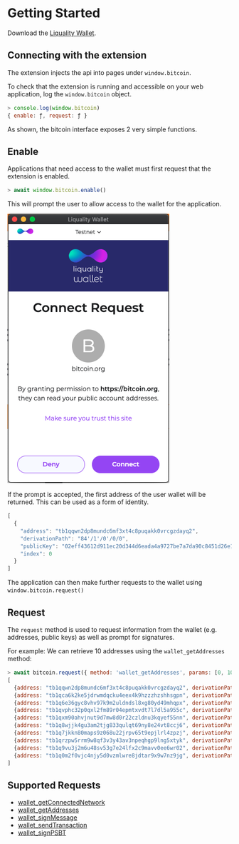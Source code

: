 # Getting Started

Download the [Liquality Wallet](https://chrome.google.com/webstore/detail/liquality-wallet/kpfopkelmapcoipemfendmdcghnegimn?hl=en).

## Connecting with the extension

The extension injects the api into pages under `window.bitcoin`. 

To check that the extension is running and accessible on your web application, log the `window.bitcoin` object.

```js
> console.log(window.bitcoin)
{ enable: ƒ, request: ƒ }
```

As shown, the bitcoin interface exposes 2 very simple functions.

## Enable

Applications that need access to the wallet must first request that the extension is enabled. 

```js
> await window.bitcoin.enable()
```

This will prompt the user to allow access to the wallet for the application.

![Wallet](../assets/enable.png)

If the prompt is accepted, the first address of the user wallet will be returned. This can be used as a form of identity.

```js
[
  {
    "address": "tb1qqwn2dp8mundc6mf3xt4c8puqakk0vrcgzdayq2",
    "derivationPath": "84'/1'/0'/0/0",
    "publicKey": "02eff43612d911ec20d344d6eada4a9727be7a7da90c8451d26e182f8d25dc33b8",
    "index": 0
  }
]
```

The application can then make further requests to the wallet using `window.bitcoin.request()`

## Request

The `request` method is used to request information from the wallet (e.g. addresses, public keys) as well as prompt for signatures.

For example: We can retrieve 10 addresses using the `wallet_getAddresses` method:

```js
> await bitcoin.request({ method: 'wallet_getAddresses', params: [0, 10] })
[
  {address: "tb1qqwn2dp8mundc6mf3xt4c8puqakk0vrcgzdayq2", derivationPath: "84'/1'/0'/0/0", publicKey: {…}, index: 0}
  {address: "tb1qca6k2ke5jdrwmdqcku4eex4k9hzzzhzshhsgpn", derivationPath: "84'/1'/0'/0/1", publicKey: {…}, index: 1}
  {address: "tb1q6e36gyc8vhv97k9m2uldndsl8xg80yd49mhqpx", derivationPath: "84'/1'/0'/0/2", publicKey: {…}, index: 2}
  {address: "tb1qvphc32p0qxl2fm89r04epmtxvdt7l7dl5a955c", derivationPath: "84'/1'/0'/0/3", publicKey: {…}, index: 3}
  {address: "tb1qxm90ahvjnut9d7mw8d0r22czldnu3kqyef55nn", derivationPath: "84'/1'/0'/0/4", publicKey: {…}, index: 4}
  {address: "tb1q8wjjk4gu3am2tjg833qulqt69ny8e24vt8ccj6", derivationPath: "84'/1'/0'/0/5", publicKey: {…}, index: 5}
  {address: "tb1q7jkkn80maps9z068u22jrpv65t9epjlrl4zpzj", derivationPath: "84'/1'/0'/0/6", publicKey: {…}, index: 6}
  {address: "tb1qrzpw5rrm9w8qf3v3y43av3npeqhgp9lng5xtyk", derivationPath: "84'/1'/0'/0/7", publicKey: {…}, index: 7}
  {address: "tb1q9vu3j2m6u48sv53g7e24lfx2c9mavv0ee6wr02", derivationPath: "84'/1'/0'/0/8", publicKey: {…}, index: 8}
  {address: "tb1q0m2f0vjc4njy5d0vzmlwre8jdtar9x9w7nz9jg", derivationPath: "84'/1'/0'/0/9", publicKey: {…}, index: 9}
]
```

## Supported Requests

- [wallet_getConnectedNetwork](../wallet_get_connected_network)
- [wallet_getAddresses](../wallet_get_addresses)
- [wallet_signMessage](../wallet_sign_message)
- [wallet_sendTransaction](../wallet_send_transaction)
- [wallet_signPSBT](../wallet_sign_psbt)
